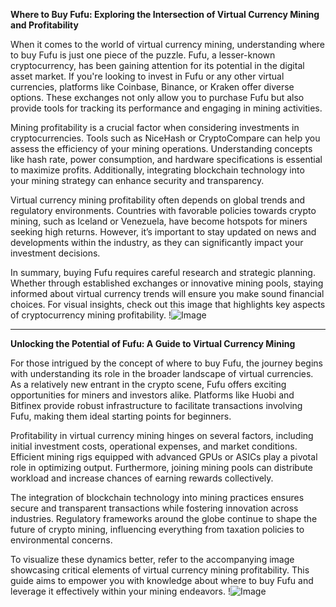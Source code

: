 **Where to Buy Fufu: Exploring the Intersection of Virtual Currency Mining and Profitability**

When it comes to the world of virtual currency mining, understanding where to buy Fufu is just one piece of the puzzle. Fufu, a lesser-known cryptocurrency, has been gaining attention for its potential in the digital asset market. If you're looking to invest in Fufu or any other virtual currencies, platforms like Coinbase, Binance, or Kraken offer diverse options. These exchanges not only allow you to purchase Fufu but also provide tools for tracking its performance and engaging in mining activities.

Mining profitability is a crucial factor when considering investments in cryptocurrencies. Tools such as NiceHash or CryptoCompare can help you assess the efficiency of your mining operations. Understanding concepts like hash rate, power consumption, and hardware specifications is essential to maximize profits. Additionally, integrating blockchain technology into your mining strategy can enhance security and transparency.

Virtual currency mining profitability often depends on global trends and regulatory environments. Countries with favorable policies towards crypto mining, such as Iceland or Venezuela, have become hotspots for miners seeking high returns. However, it’s important to stay updated on news and developments within the industry, as they can significantly impact your investment decisions.

In summary, buying Fufu requires careful research and strategic planning. Whether through established exchanges or innovative mining pools, staying informed about virtual currency trends will ensure you make sound financial choices. For visual insights, check out this image that highlights key aspects of cryptocurrency mining profitability. !![Image](https://github.com/user-attachments/assets/057c907c-805e-4310-a052-f5031067f3de)

---

**Unlocking the Potential of Fufu: A Guide to Virtual Currency Mining**

For those intrigued by the concept of where to buy Fufu, the journey begins with understanding its role in the broader landscape of virtual currencies. As a relatively new entrant in the crypto scene, Fufu offers exciting opportunities for miners and investors alike. Platforms like Huobi and Bitfinex provide robust infrastructure to facilitate transactions involving Fufu, making them ideal starting points for beginners.

Profitability in virtual currency mining hinges on several factors, including initial investment costs, operational expenses, and market conditions. Efficient mining rigs equipped with advanced GPUs or ASICs play a pivotal role in optimizing output. Furthermore, joining mining pools can distribute workload and increase chances of earning rewards collectively.

The integration of blockchain technology into mining practices ensures secure and transparent transactions while fostering innovation across industries. Regulatory frameworks around the globe continue to shape the future of crypto mining, influencing everything from taxation policies to environmental concerns.

To visualize these dynamics better, refer to the accompanying image showcasing critical elements of virtual currency mining profitability. This guide aims to empower you with knowledge about where to buy Fufu and leverage it effectively within your mining endeavors. !![Image](https://github.com/user-attachments/assets/057c907c-805e-4310-a052-f5031067f3de)